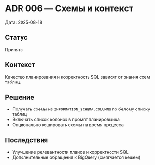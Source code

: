 # ADR 006 — Схемы и контекст

Дата: 2025-08-18

## Статус
Принято

## Контекст
Качество планирования и корректность SQL зависят от знания схем таблиц.

## Решение
- Получать схемы из `INFORMATION_SCHEMA.COLUMNS` по белому списку таблиц
- Включать список колонок в промпт планировщика
- Опционально кешировать схемы на время процесса

## Последствия
- Улучшение релевантности планов и корректности SQL
- Дополнительные обращения к BigQuery (смягчается кешем)
